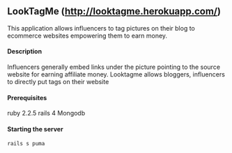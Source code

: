 ## LookTagMe (http://looktagme.herokuapp.com/)

This application allows influencers to tag pictures on their blog to ecommerce websites
empowering them to earn money.

#### Description

Influencers generally embed links under the picture pointing to the source website for
earning affiliate money. Looktagme allows bloggers, influencers to directly put
tags on their website


#### Prerequisites

ruby 2.2.5
rails 4
Mongodb


#### Starting the server
```
rails s puma
```

